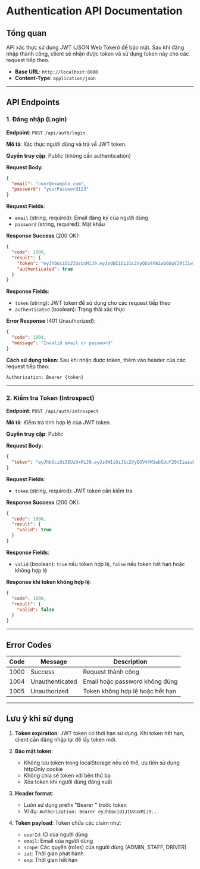 # Authentication API Documentation

## Tổng quan

API xác thực sử dụng JWT (JSON Web Token) để bảo mật. Sau khi đăng nhập thành công, client sẽ nhận được token và sử dụng token này cho các request tiếp theo.

- **Base URL**: `http://localhost:8080`
- **Content-Type**: `application/json`

---

## API Endpoints

### 1. Đăng nhập (Login)

**Endpoint**: `POST /api/auth/login`

**Mô tả**: Xác thực người dùng và trả về JWT token.

**Quyền truy cập**: Public (không cần authentication)

**Request Body**:
```json
{
  "email": "user@example.com",
  "password": "yourPassword123"
}
```

**Request Fields**:
- `email` (string, required): Email đăng ký của người dùng
- `password` (string, required): Mật khẩu

**Response Success** (200 OK):
```json
{
  "code": 1000,
  "result": {
    "token": "eyJhbGciOiJIUzUxMiJ9.eyJzdWIiOiJ1c2VyQGV4YW1wbGUuY29tIiwiaWF0IjoxNjk...",
    "authenticated": true
  }
}
```

**Response Fields**:
- `token` (string): JWT token để sử dụng cho các request tiếp theo
- `authenticated` (boolean): Trạng thái xác thực

**Error Response** (401 Unauthorized):
```json
{
  "code": 1004,
  "message": "Invalid email or password"
}
```

**Cách sử dụng token**:
Sau khi nhận được token, thêm vào header của các request tiếp theo:
```
Authorization: Bearer {token}
```

---

### 2. Kiểm tra Token (Introspect)

**Endpoint**: `POST /api/auth/introspect`

**Mô tả**: Kiểm tra tính hợp lệ của JWT token.

**Quyền truy cập**: Public

**Request Body**:
```json
{
  "token": "eyJhbGciOiJIUzUxMiJ9.eyJzdWIiOiJ1c2VyQGV4YW1wbGUuY29tIiwiaWF0IjoxNjk..."
}
```

**Request Fields**:
- `token` (string, required): JWT token cần kiểm tra

**Response Success** (200 OK):
```json
{
  "code": 1000,
  "result": {
    "valid": true
  }
}
```

**Response Fields**:
- `valid` (boolean): `true` nếu token hợp lệ, `false` nếu token hết hạn hoặc không hợp lệ

**Response khi token không hợp lệ**:
```json
{
  "code": 1000,
  "result": {
    "valid": false
  }
}
```

---

## Error Codes

| Code | Message | Description |
|------|---------|-------------|
| 1000 | Success | Request thành công |
| 1004 | Unauthenticated | Email hoặc password không đúng |
| 1005 | Unauthorized | Token không hợp lệ hoặc hết hạn |

---

## Lưu ý khi sử dụng

1. **Token expiration**: JWT token có thời hạn sử dụng. Khi token hết hạn, client cần đăng nhập lại để lấy token mới.

2. **Bảo mật token**: 
   - Không lưu token trong localStorage nếu có thể, ưu tiên sử dụng httpOnly cookie
   - Không chia sẻ token với bên thứ ba
   - Xóa token khi người dùng đăng xuất

3. **Header format**: 
   - Luôn sử dụng prefix "Bearer " trước token
   - Ví dụ: `Authorization: Bearer eyJhbGciOiJIUzUxMiJ9...`

4. **Token payload**: Token chứa các claim như:
   - `userId`: ID của người dùng
   - `email`: Email của người dùng
   - `scope`: Các quyền (roles) của người dùng (ADMIN, STAFF, DRIVER)
   - `iat`: Thời gian phát hành
   - `exp`: Thời gian hết hạn

